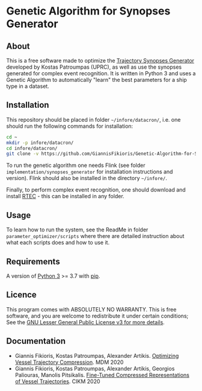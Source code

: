 # Genetic Algorithm for Synopses Generator

## About

This is a free software made to optimize the [Trajectory Synopses Generator](https://github.com/DataStories-UniPi/Trajectory-Synopses-Generator) developed by Kostas Patroumpas (UPRC), as well as use the synopses generated for complex event recognition. It is written in Python 3 and uses a Genetic Algorithm to automatically "learn" the best parameters for a ship type in a dataset.



## Installation

This repository should be placed in folder `~/infore/datacron/`, i.e. one should run the following commands for installation:
```bash
cd ~
mkdir -p infore/datacron/
cd infore/datacron/
git clone -v https://github.com/GiannisFikioris/Genetic-Algorithm-for-Synopses-Generator.git
```

To run the genetic algorithm one needs Flink (see folder `implementation/synopses_generator` for installation instructions and version). Flink should also be installed in the directory `~/infore/`.

Finally, to perform complex event recognition, one should download and install [RTEC](https://github.com/aartikis/RTEC) - this can be installed in any folder.



## Usage

To learn how to run the system, see the ReadMe in folder `parameter_optimizer/scripts` where there are detailed instruction about what each scripts does and how to use it.



## Requirements

A version of [Python 3](https://docs.python.org/3/) >= 3.7 with [pip](https://pip.pypa.io/en/stable/installing/).




## Licence

This program comes with ABSOLUTELY NO WARRANTY. This is free software, and you are welcome to redistribute it under certain conditions; See the [GNU Lesser General Public License v3 for more details](https://www.gnu.org/licenses/lgpl-3.0.html).



## Documentation

* Giannis Fikioris, Kostas Patroumpas, Alexander Artikis. [Optimizing Vessel Trajectory Compression](https://ieeexplore.ieee.org/document/9162228). MDM 2020
* Giannis Fikioris, Kostas Patroumpas, Alexander Artikis, Georgios Paliouras, Manolis Pitsikalis. [Fine-Tuned Compressed Representations of Vessel Trajectories](https://dl.acm.org/doi/10.1145/3340531.3412706). CIKM 2020